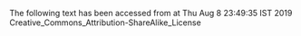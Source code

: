 The following text has been accessed from at Thu Aug 8 23:49:35 IST 2019
Creative_Commons_Attribution-ShareAlike_License

